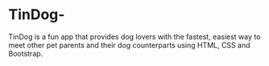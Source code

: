 # TinDog-
TinDog is a fun app that provides dog lovers with the fastest, easiest way to meet other pet parents and their dog counterparts using HTML, CSS and Bootstrap.
